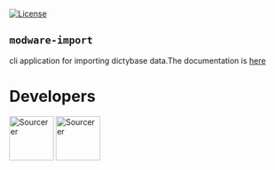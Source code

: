 [![License](https://img.shields.io/badge/License-BSD%202--Clause-blue.svg)](LICENSE)

## `modware-import`
cli application for importing dictybase data.The documentation is [here](docs/import.md)


# Developers
<a href="https://sourcerer.io/cybersiddhu"><img src="https://sourcerer.io/assets/avatar/cybersiddhu" height="80px" alt="Sourcerer"></a>
<a href="https://sourcerer.io/wildlifehexagon"><img src="https://sourcerer.io/assets/avatar/wildlifehexagon" height="80px" alt="Sourcerer"></a>
